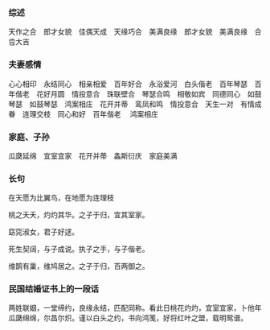 ### 综述　
天作之合　郎才女貌　佳偶天成　天缘巧合　美满良缘　郎才女貌　美满良缘　合卺大吉
### 夫妻感情
心心相印　永结同心　相亲相爱　百年好合　永浴爱河　白头偕老　百年琴瑟　百年偕老　花好月圆　情投意合　珠联壁合　琴瑟合鸣　相敬如宾　同德同心　如鼓琴瑟　如鼓琴瑟　鸿案相庄　花开并蒂　鸾凤和鸣　情投意合　天生一对　有情成眷　连理交枝　同心和好　百年偕老 　鸿案相庄　
### 家庭、子孙
瓜瓞延绵　宜室宜家　花开并蒂　螽斯衍庆　家庭美满

### 长句

在天愿为比翼鸟，在地愿为连理枝

桃之夭夭，灼灼其华。之子于归，宜其室家。

窈窕淑女，君子好逑。

死生契阔，与子成说。执子之手，与子偕老。

维鹊有巢，维鸠居之。之子于归，百两御之。

### 民国结婚证书上的一段话

两姓联姻，一堂缔约，良缘永结，匹配同称。看此日桃花灼灼，宜室宜家，卜他年瓜瓞绵绵，尔昌尔炽。谨以白头之约，书向鸿笺，好将红叶之盟，载明鸳谱。



